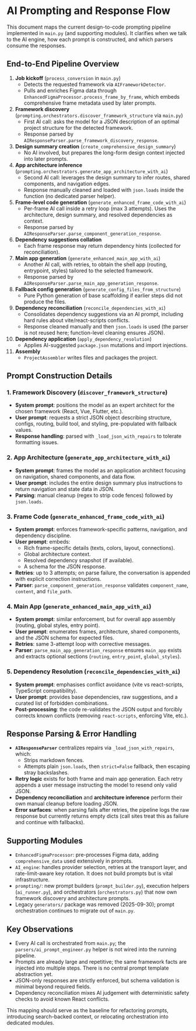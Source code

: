 # AI Prompting and Response Flow

This document maps the current design-to-code prompting pipeline implemented in `main.py` (and supporting modules). It clarifies when we talk to the AI engine, how each prompt is constructed, and which parsers consume the responses.

## End-to-End Pipeline Overview

1. **Job kickoff** (`process_conversion` in `main.py`)
   - Detects the requested framework via `AIFrameworkDetector`.
   - Pulls and enriches Figma data through `EnhancedFigmaProcessor.process_frame_by_frame`, which embeds comprehensive frame metadata used by later prompts.
2. **Framework discovery** (`prompting.orchestrators.discover_framework_structure` via `main.py`)
   - First AI call: asks the model for a JSON description of an optimal project structure for the detected framework.
   - Response parsed by `AIResponseParser.parse_framework_discovery_response`.
3. **Design summary creation** (`create_comprehensive_design_summary`)
   - No AI involved, but prepares the long-form design context injected into later prompts.
4. **App architecture inference** (`prompting.orchestrators.generate_app_architecture_with_ai`)
   - Second AI call: leverages the design summary to infer routes, shared components, and navigation edges.
   - Response manually cleaned and loaded with `json.loads` inside the function (no dedicated parser helper).
5. **Frame-level code generation** (`generate_enhanced_frame_code_with_ai`)
   - Per-frame AI call inside a retry loop (max 3 attempts). Uses the architecture, design summary, and resolved dependencies as context.
   - Response parsed by `AIResponseParser.parse_component_generation_response`.
6. **Dependency suggestions collation**
   - Each frame response may return dependency hints (collected for reconciliation).
7. **Main app generation** (`generate_enhanced_main_app_with_ai`)
   - Another AI call, with retries, to obtain the shell app (routing, entrypoint, styles) tailored to the selected framework.
   - Response parsed by `AIResponseParser.parse_main_app_generation_response`.
8. **Fallback config generation** (`generate_config_files_from_structure`)
   - Pure Python generation of base scaffolding if earlier steps did not produce the files.
9. **Dependency reconciliation** (`reconcile_dependencies_with_ai`)
   - Consolidates dependency suggestions via an AI prompt, including hard rules about vite/react-scripts conflicts.
   - Response cleaned manually and then `json.loads` is used (the parser is not reused here; function-level cleaning ensures JSON).
10. **Dependency application** (`apply_dependency_resolution`)
    - Applies AI-suggested `package.json` mutations and import injections.
11. **Assembly**
    - `ProjectAssembler` writes files and packages the project.

## Prompt Construction Details

### 1. Framework Discovery (`discover_framework_structure`)
- **System prompt**: positions the model as an expert architect for the chosen framework (React, Vue, Flutter, etc.).
- **User prompt**: requests a strict JSON object describing structure, configs, routing, build tool, and styling, pre-populated with fallback values.
- **Response handling**: parsed with `_load_json_with_repairs` to tolerate formatting issues.

### 2. App Architecture (`generate_app_architecture_with_ai`)
- **System prompt**: frames the model as an application architect focusing on navigation, shared components, and data flow.
- **User prompt**: includes the entire design summary plus instructions to return navigation and state data in JSON.
- **Parsing**: manual cleanup (regex to strip code fences) followed by `json.loads`.

### 3. Frame Code (`generate_enhanced_frame_code_with_ai`)
- **System prompt**: enforces framework-specific patterns, navigation, and dependency discipline.
- **User prompt**: embeds:
  - Rich frame-specific details (texts, colors, layout, connections).
  - Global architecture context.
  - Resolved dependency snapshot (if available).
  - A schema for the JSON response.
- **Retries**: up to 3 attempts; on parse failure, the conversation is appended with explicit correction instructions.
- **Parser**: `parse_component_generation_response` validates `component_name`, `content`, and `file_path`.

### 4. Main App (`generate_enhanced_main_app_with_ai`)
- **System prompt**: similar enforcement, but for overall app assembly (routing, global styles, entry point).
- **User prompt**: enumerates frames, architecture, shared components, and the JSON schema for expected files.
- **Retries**: same 3-attempt loop with corrective messages.
- **Parser**: `parse_main_app_generation_response` ensures `main_app` exists and extracts optional sections (`routing`, `entry_point`, `global_styles`).

### 5. Dependency Resolution (`reconcile_dependencies_with_ai`)
- **System prompt**: emphasises conflict avoidance (vite vs react-scripts, TypeScript compatibility).
- **User prompt**: provides base dependencies, raw suggestions, and a curated list of forbidden combinations.
- **Post-processing**: the code re-validates the JSON output and forcibly corrects known conflicts (removing `react-scripts`, enforcing Vite, etc.).

## Response Parsing & Error Handling

- **`AIResponseParser`** centralizes repairs via `_load_json_with_repairs`, which:
  - Strips markdown fences.
  - Attempts plain `json.loads`, then `strict=False` fallback, then escaping stray backslashes.
- **Retry logic** exists for both frame and main app generation. Each retry appends a user message instructing the model to resend only valid JSON.
- **Dependency reconciliation** and **architecture inference** perform their own manual cleanup before loading JSON.
- **Error surfaces**: when parsing fails after retries, the pipeline logs the raw response but currently returns empty dicts (call sites treat this as failure and continue with fallbacks).

## Supporting Modules

- `EnhancedFigmaProcessor`: pre-processes Figma data, adding `comprehensive_data` used extensively in prompts.
- `AI_engine`: handles provider selection, retries at the transport layer, and rate-limit-aware key rotation. It does not build prompts but is vital infrastructure.
- `prompting/`: new prompt builders (`prompt_builder.py`), execution helpers (`ai_runner.py`), and orchestrators (`orchestrators.py`) that now own framework discovery and architecture prompts.
- Legacy `generators/` package was removed (2025-09-30); prompt orchestration continues to migrate out of `main.py`.

## Key Observations

- Every AI call is orchestrated from `main.py`; the `parsers/ai_prompt_engineer.py` helper is not wired into the running pipeline.
- Prompts are already large and repetitive; the same framework facts are injected into multiple steps. There is no central prompt template abstraction yet.
- JSON-only responses are strictly enforced, but schema validation is minimal beyond required fields.
- Dependency reconciliation mixes AI judgement with deterministic safety checks to avoid known React conflicts.

This mapping should serve as the baseline for refactoring prompts, introducing search-backed context, or relocating orchestration into dedicated modules.
